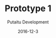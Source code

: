 ---
title: 'Prototype 1'
footer: d27bd9b77239ed4ed6384199c0867d749f549842
sections:
    -
        template: banner
        text: '# Sport - FrolleyBee'
        color: '#edc9d5'
        theme: light
    -
        template: richTextSection
        text: "<iframe allowfullscreen=\"true\" frameborder=\"0\" height=\"569\" mozallowfullscreen=\"true\" src=\"https://docs.google.com/presentation/d/e/2PACX-1vR8oVyDCdQ_fbiVJM_216nHMtLE8dx3KZAznr4qEU0GydQNY0fchEwiM1nBOX1AKZIWIuGU5GsvNf2h/embed?start=false&amp;loop=false&amp;delayms=3000\" webkitallowfullscreen=\"true\" width=\"960\"></iframe>\n\n### What makes a sport?\n\nThe border between sports and not sports becomes blurry when chess can also be a sport. We came up with that there are two major understanding of sport, one being physical movement or training, where it can be done with only one person (e.g. running), the other one is more socially oriented: a sport should involve social interactions, within a team, with other teams, and with the audience. We then decided to make a sport with both aspects, it should be cooperative, competitive, skill based, spectatable, and involve physical movements because we can all agree that these are the most familiar characteristics of sports. Our goal was to start with what is shared in a lot of sports we could think of: cooperating within a team to shoot an object into a goal before the opposing team does. To ensure that players compete on skills instead of luck, we want the game to require precision. Therefore we decided to make a <span class=\"fontstyle0\">Sensory-motor</span>  \nskill based game.\n\n### A safe experience\n\nThen we started to think of what makes our sport different from the pre existing ones. As many of us are not very into traditional <span class=\"fontstyle0\">Inter-group</span> sports like football, we tried to explore how we can make a sport to appeal to this group, and we identified that some people could find the experience intimidating because other players can get aggressive and they don't feel safe, and therefore it was our ambition to make a safe sport.\n\nWe then consider technologies (materials/equipment in the sport) and picked frisbee, because it offers different interaction experience as a ball. It can change direction, making it harder to predict where the ball would land.We also tried to alter the experience from popular sports like basketball and football by making the players feel more safe, our sport should discourage physical touch and attacks. In our sport, the goalkeeper should catch the frisbee instead of blocking it, and the goal attempts are made by members from the same team, so we predict the throw to be less aggressive than if they were to shoot at opponent's goalkeeper. The arena space is divided by team, which means that players will not move in an area where there are opponent team members. This also lower risk of physical contact or conflicts. On the arena we included a fast zone between the two teams respective zones to avoid players to enter into direct physical contact. We also wanted the sport to be welcoming and easy to new players, which is important as we need player acceptance and willingness to try when we are creating a new sport. We limit ourselves to simple equipment, and low requirement on the arena and number of players. Therefore we decided to make 2 teams of 4 people to play the game, the arena is subsequently relatively small giving a higher chance of player catching the frisbee. All equipment needed is just a frisbee and a court.\n\nSeveral rules are implemented. Players are not allowed to move when they have the frisbee on hand, this strengthens the requirement of precision as players have to be able to throw the frisbee in positions that are difficult. This rule also promote strategy planning and communication with team members in when to pass the frisbee and where they should stand. Players have to throw the frisbee to pass it onto a team member instead of just handing it over. This also promote the exercise of frisbee throwing skill. We added some more rules after playtesting the game, as we discovered confusing situations and conflicts, and it was necessary to make the rules clearer and fair. For example, players should not block the frisbee when the goalkeeper is serving, because it will give an advantage to the opposing team and therefore make the game unbalanced. We did another play test and comments are quite positive,testers had a good experience and it wasn't too physically demanding. They also mentioned that they feel that the game requires higher frisbee skill they currently have. It would seem that some of the design goals are reached and we started to polish the rules to make it fair and thorough to encounter most frequently happening situations.\n\n<iframe allowfullscreen=\"\" frameborder=\"0\" height=\"315\" src=\"https://www.youtube.com/embed/cs2bNz3ahg4\" width=\"560\"></iframe>\n\n### Too safe?\n\nAt this point the sport we came up with is a very calm and peaceful peaceful one, as intended: it is rather slow paced, discourages aggression and involves limited physical movement and contact. However, because of the reduced risk, we eliminated a great deal of tension and excitement in the player experience.\n\nThe attempt to make the game non-aggressive has taken away the tension. Besides that, other design decisions we have made have given us limitations. The small team size has limited strategy making and number of actions in each game, the small arena size has also limited actions and made moves very predictable. Similarly, lack of game equipment has limited the complexity of the game.\n\nWhile the sport can be good for casual playing and socializing due to its low commitment and easy set up, players who seek risk and danger are also excluded. There is also a worry over how spectatable the game would be, when movements are limited.\n\nHowever, it is worth noting that based on play test responses, the core gameplay, which means the basic interaction of the sport (throwing a frisbee and catching it) is pleasurable. The sport could be improved with several aspects addressed above.\n\n### Improvements - where should we go?\n\nFirst thing we should look into is whether to keep the player experience, if we were to keep it as a social play experience, the sport could benefit from being seen as a slow, calm, peaceful, social activity. It would be more suitable to be played with social focus, for example as a ice breaking game, a chance to hangout and socialize with others, or in a more formal context,a bit like golf. On top of being a networking sport, golf also has special values.\n\nThe slow speed and low physical requirements in our sport could appeal to those who are not in very good shape. Similar to golf, it can pretty much be a sport one can play their entire life. To further strengthen this appeal, the sport could be situated in the nature, making it more relaxing. The game should also be longer, and possibly even less physically demanding, like eliminating the running in the start of the game, and the time restriction before one needs to pass the frisbee.The goalkeeping area can be smaller so the goalkeeper would run less. The sport should also allow for pause and resume so players can take a break when they are tired. Goals or targets could also be added as extra challenges to promote the slow pace by being more skill focused. A final suggestion could be adding freezing mechanic, where players are not allowed to move when a player is making a goal attempt. This would mean that the game is less real time or quick reaction and more about aiming and throwing through obstacles.\n\nHowever, If we are to make the sport more fast-pace, more similar to football, volleyball and basketball, we should bring back the tension by introducing more actions. Instead of freezing players to save them from running, we could promote more movement by allowing players to be in the same zone once the match has started, and only limit their location when they need to make a goal attempt. The last limitation ensures that a player needs to pass the frisbee to a team member when she is too close to the goalkeeper, and with more passes the actions in the arena become more complicated and possibly more exciting to watch. To make the match more intense with more movements, the team size should be much bigger (15+) and the arena should also be big enough to provide some distance between players.\n\n### More on what is sport\n\nAfter making our prototype, I did some more research on sport and it led me to another perspective. It seems to me that what makes a sport is highly related to people than just the game itself. According to Australian Sports Commission , a sport has to be \"generally accepted as being a sport\". Other keywords than the ones we have included are \"shared and known\", \"rule customs\". There are also a lot of concerns about the social, economical and cultural impact of sports. There are huge communities in most sports with official organisations controlling and developing the sports, where they determining the rules.\n\nFrom this viewpoint, more games can be sports, but what is important is whether such games offer enough interest and room for the participants and the public to share and form organisations to develop them into commonly accepted sports. One important factor is spectatorship because it help spreading the game to a larger audience and allows them to share the experience.\n\nWith this information, I would imagine that if our sport should be more golf-like experience, the factor of success to become a commonly accepted sport would be more focused on internally among participants, and the sport should provide social, lifestyle and well-being enhancement. On the other hand, if our sport should be more fast pace, volleyball like, the importance of spectatorship and the mass public is much higher than in golf."
meta:
    id: c77fce72a07c9a39a2881353d0351f90b4f54efa
    parentId: f8d133111ad5ddad52a465c47d7cdbef5923fc8d
    language: en
date: '2016-12-3'
author: 'Putaitu Development'
permalink: /prototype-1/
layout: sectionPage
---